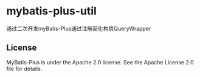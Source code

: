 # mybatis-plus-util
通过二次开发myBatis-Plus通过注解简化构筑QueryWrapper



License
---
MyBatis-Plus is under the Apache 2.0 license. See the Apache License 2.0 file for details.
